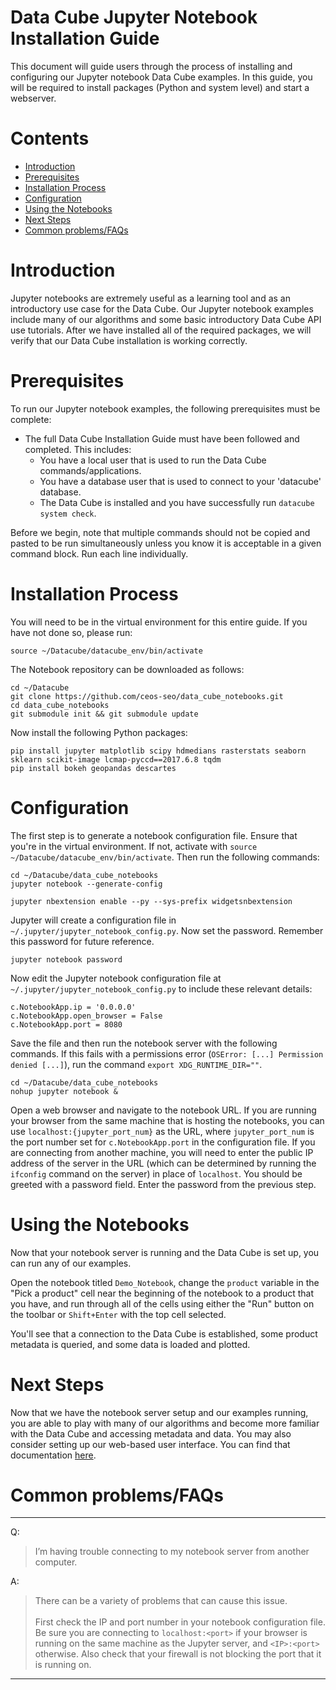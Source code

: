 ﻿Data Cube Jupyter Notebook Installation Guide
=================

This document will guide users through the process of installing and configuring our Jupyter notebook Data Cube examples. In this guide, you will be required to install packages (Python and system level) and start a webserver.

Contents
=================

  * [Introduction](#introduction)
  * [Prerequisites](#prerequisites)
  * [Installation Process](#installation_process)
  * [Configuration](#configuration)
  * [Using the Notebooks](#using_notebooks)
  * [Next Steps](#next_steps)
  * [Common problems/FAQs](#faqs)

<a name="introduction"></a> Introduction
========  
Jupyter notebooks are extremely useful as a learning tool and as an introductory use case for the Data Cube. Our Jupyter notebook examples include many of our algorithms and some basic introductory Data Cube API use tutorials. After we have installed all of the required packages, we will verify that our Data Cube installation is working correctly.  

<a name="prerequisites"></a> Prerequisites
========  

To run our Jupyter notebook examples, the following prerequisites must be complete:

* The full Data Cube Installation Guide must have been followed and completed. This includes:
  * You have a local user that is used to run the Data Cube commands/applications.
  * You have a database user that is used to connect to your 'datacube' database.
  * The Data Cube is installed and you have successfully run `datacube system check`.

Before we begin, note that multiple commands should not be copied and pasted to be run simultaneously unless you know 
it is acceptable in a given command block. Run each line individually.

<a name="installation_process"></a> Installation Process
========  

You will need to be in the virtual environment for this entire guide. If you have not done so, please run:

```
source ~/Datacube/datacube_env/bin/activate
```

The Notebook repository can be downloaded as follows:

```
cd ~/Datacube
git clone https://github.com/ceos-seo/data_cube_notebooks.git
cd data_cube_notebooks
git submodule init && git submodule update
```

Now install the following Python packages:

```
pip install jupyter matplotlib scipy hdmedians rasterstats seaborn sklearn scikit-image lcmap-pyccd==2017.6.8 tqdm
pip install bokeh geopandas descartes
```

<a name="configuration"></a> Configuration
========  

The first step is to generate a notebook configuration file. 
Ensure that you're in the virtual environment. If not, activate with `source ~/Datacube/datacube_env/bin/activate`.
Then run the following commands:

```
cd ~/Datacube/data_cube_notebooks
jupyter notebook --generate-config

jupyter nbextension enable --py --sys-prefix widgetsnbextension
```

Jupyter will create a configuration file in `~/.jupyter/jupyter_notebook_config.py`. 
Now set the password. Remember this password for future reference.

```
jupyter notebook password
```

Now edit the Jupyter notebook configuration file at `~/.jupyter/jupyter_notebook_config.py` to include these relevant details:

```
c.NotebookApp.ip = '0.0.0.0'
c.NotebookApp.open_browser = False
c.NotebookApp.port = 8080
```

Save the file and then run the notebook server with the following commands.
If this fails with a permissions error (`OSError: [...] Permission denied [...]`),
run the command `export XDG_RUNTIME_DIR=""`.

```
cd ~/Datacube/data_cube_notebooks
nohup jupyter notebook &
```

Open a web browser and navigate to the notebook URL. If you are running your browser from the same machine that is 
hosting the notebooks, you can use `localhost:{jupyter_port_num}` as the URL, where `jupyter_port_num` is the port number set for `c.NotebookApp.port` in the configuration file.
If you are connecting from another machine, you will need to enter the public IP address of the server in the URL (which can be determined by running the `ifconfig` command on the server) in place of `localhost`. 
You should be greeted with a password field. Enter the password from the previous step.

<a name="using_notebooks"></a> Using the Notebooks
========  

Now that your notebook server is running and the Data Cube is set up, you can run any of our examples.

Open the notebook titled `Demo_Notebook`, change the `product` variable in the "Pick a product" cell near the beginning of the notebook to a product that you have, 
and run through all of the cells using either the "Run" button on the toolbar or `Shift+Enter` with the top cell selected.

You'll see that a connection to the Data Cube is established, some product metadata is queried, and some data is loaded and plotted.

<a name="next_steps"></a> Next Steps
========  
Now that we have the notebook server setup and our examples running, you are able to play with many of our algorithms and become more familiar with the Data Cube and accessing metadata and data. 
You may also consider setting up our web-based user interface. You can find that documentation [here](./ui_install.md).

<a name="faqs"></a> Common problems/FAQs
========  
----  

Q: 	
 >I’m having trouble connecting to my notebook server from another computer.

A:  
>	There can be a variety of problems that can cause this issue.<br><br>
    First check the IP and port number in your notebook configuration file.
    Be sure you are connecting to `localhost:<port>` if your browser is running on the same
    machine as the Jupyter server, and `<IP>:<port>` otherwise. 
    Also check that your firewall is not blocking the port that it is running on.

---  
